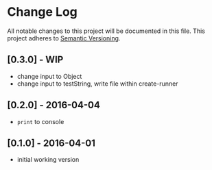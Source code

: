 # Change Log
All notable changes to this project will be documented in this file.
This project adheres to [Semantic Versioning](http://semver.org/).

## [0.3.0] - WIP
- change input to Object
- change input to testString, write file within create-runner

## [0.2.0] - 2016-04-04
- `print` to console

## [0.1.0] - 2016-04-01
- initial working version
